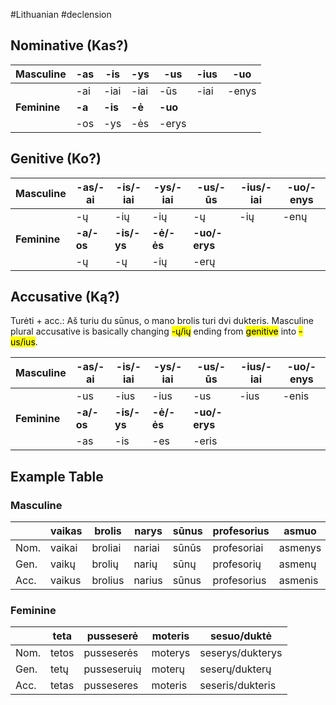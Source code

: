 #Lithuanian #declension 

## Nominative (Kas?)
| Masculine | -as | -is | -ys | -us | -ius | -uo |
| ---- | ---- | ---- | ---- | ---- | ---- | ---- |
|  | -ai | -iai | -iai | -ūs | -iai | -enys |
| __Feminine__ | __-a__ | __-is__ | __-ė__ | __-uo__ |  |  |
|  | -os | -ys | -ės | -erys |  |  |

## Genitive (Ko?)

| Masculine    | -as/-ai    | -is/-iai    | -ys/-iai     | -us/-ūs      | -ius/-iai | -uo/-enys |
| ------------ | ---------- | ----------- | ------------ | ------------- | --------- | --------- |
|              | -ų        | -ių        | -ių         | -ų           | -ių      | -enų     |
| __Feminine__ | __-a/-os__ | __-is/-ys__ | __-ė/-ės__ | __-uo/-erys__ |           |           |
|              | -ų        | -ų         | -ių         | -erų         |           |           |

## Accusative (Ką?)

Turėti + acc.: Aš turiu du sūnus, o mano brolis turi dvi dukteris.
Masculine plural accusative is basically changing <mark class="hltr-green">-ų/ių</mark> ending from <mark class="hltr-green">genitive</mark> into <mark class="hltr-blue">-us/ius</mark>.

| Masculine | -as/-ai | -is/-iai | -ys/-iai | -us/-ūs | -ius/-iai | -uo/-enys |
| ---- | ---- | ---- | ---- | ---- | ---- | ---- |
|  | -us | -ius | -ius | -us | -ius | -enis |
| __Feminine__ | __-a/-os__ | __-is/-ys__ | __-ė/-ės__ | __-uo/-erys__ |  |  |
|  | -as | -is | -es | -eris |  |  |

## Example Table

### Masculine
|  | vaikas | brolis | narys | sūnus | profesorius | asmuo |
| ---- | ---- | ---- | ---- | ---- | ---- | ---- |
| Nom. | vaikai | broliai | nariai | sūnūs | profesoriai | asmenys |
| Gen. | vaikų | brolių | narių | sūnų | profesorių | asmenų |
| Acc. | vaikus | brolius | narius | sūnus | profesorius | asmenis |
### Feminine
|  | teta | pusseserė | moteris | sesuo/duktė |
| ---- | ---- | ---- | ---- | ---- |
| Nom. | tetos | pusseserės | moterys | seserys/dukterys |
| Gen. | tetų | pusseseruių | moterų | seserų/dukterų |
| Acc. | tetas | pusseseres | moteris | seseris/dukteris |
